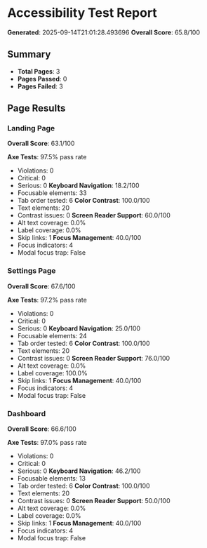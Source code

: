 
# Accessibility Test Report

**Generated**: 2025-09-14T21:01:28.493696
**Overall Score**: 65.8/100

## Summary

- **Total Pages**: 3
- **Pages Passed**: 0
- **Pages Failed**: 3

## Page Results

### Landing Page
**Overall Score**: 63.1/100

**Axe Tests**: 97.5% pass rate
- Violations: 0
- Critical: 0
- Serious: 0
**Keyboard Navigation**: 18.2/100
- Focusable elements: 33
- Tab order tested: 6
**Color Contrast**: 100.0/100
- Text elements: 20
- Contrast issues: 0
**Screen Reader Support**: 60.0/100
- Alt text coverage: 0.0%
- Label coverage: 0.0%
- Skip links: 1
**Focus Management**: 40.0/100
- Focus indicators: 4
- Modal focus trap: False

### Settings Page
**Overall Score**: 67.6/100

**Axe Tests**: 97.2% pass rate
- Violations: 0
- Critical: 0
- Serious: 0
**Keyboard Navigation**: 25.0/100
- Focusable elements: 24
- Tab order tested: 6
**Color Contrast**: 100.0/100
- Text elements: 20
- Contrast issues: 0
**Screen Reader Support**: 76.0/100
- Alt text coverage: 0.0%
- Label coverage: 100.0%
- Skip links: 1
**Focus Management**: 40.0/100
- Focus indicators: 4
- Modal focus trap: False

### Dashboard
**Overall Score**: 66.6/100

**Axe Tests**: 97.0% pass rate
- Violations: 0
- Critical: 0
- Serious: 0
**Keyboard Navigation**: 46.2/100
- Focusable elements: 13
- Tab order tested: 6
**Color Contrast**: 100.0/100
- Text elements: 20
- Contrast issues: 0
**Screen Reader Support**: 50.0/100
- Alt text coverage: 0.0%
- Label coverage: 0.0%
- Skip links: 1
**Focus Management**: 40.0/100
- Focus indicators: 4
- Modal focus trap: False

